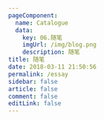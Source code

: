 ```yaml
---
pageComponent: 
  name: Catalogue
  data: 
    key: 06.随笔
    imgUrl: /img/blog.png
    description: 随笔
title: 随笔
date: 2018-03-11 21:50:56
permalink: /essay
sidebar: false
article: false
comment: false
editLink: false
---
```


<br/><br/>
